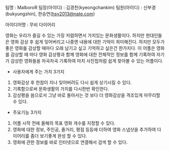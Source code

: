﻿팀명 : MalboroR
팀장(아이디) : 김경찬(kyeongchankim)
팀원(아이디) : 신부경(bukyungshin), 한승연(hsy2013@nate.com)




아이디어명 : 무비 다이어리 


영화는 우리가 즐길 수 있는 가장 저렴하면서 가치있는 문화생활이다. 하지만 현대인들은 영화 감상 후 쉽게 잊어버리고 나중엔 내용에 대한 기억이 희미해진다. 하지만 모두가 좋은 영화를 감상할 때마다 오래 남기고 싶고 기억하고 싶은건 한가지다. 이 어플은 영화를 감상할 때 마다 영화 감상평과 함께 영화에 대한 전체적인 정보를 함께 기록하여 자기가 감상한 영화들을 차곡차곡 기록하여 마치 사진첩처럼 쉽게 찾아볼 수 있는 어플이다. 

 
- 사용자에게 주는 가치 3가지 
1. 영화감상 후 한참이 지나 잊어버려도 다시 쉽게 상기시킬 수 있다. 
2. 기록함으로써 문화생활의 가치를 다시한번 확인한다. 
3. 감상평을 씀으로서 그냥 바로 돌아서는 것 보다 더 영화감상을 격조있게 마무리할 수 있다. 

 

- 주요기능 3가지 
1. 어플 시작 전에 올해의 목표 영화 개수를 지정할 수 있다. 
2. 영화에 대한 정보, 주인공, 줄거리, 평점 등등에 더하여 영화 스냅샷을 추가하여 다이어리를 좀더 보기좋게 완성 할 수 있다. 
3. 영화에 관한 정보를 바로 인터넷으로 연결해서 검색 할 수 있다. 
